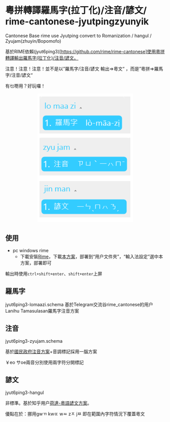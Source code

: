 # 粵拼轉譯羅馬字(拉丁化)/注音/諺文/ rime-cantonese-jyutpingzyunyik
Cantonese Base rime use Jyutping convert to Romanization / hangul / Zyujam(zhuyin/Bopomofo)

基於RIME依賴(jyut6ping3)[https://github.com/rime/rime-cantonese]使用粵拼轉譯輸出羅馬字(拉丁化)/注音/諺文。

注意！注意！注意！並不是以”羅馬字/注音/諺文 輸出=>粵文“ ，而是”粵拼=>羅馬字/注音/諺文“

有乜嘢用？好玩囉！

<p align="center">
<img src="https://github.com/yuOpghH/rime-cantonese-jyutpingzyunyik/blob/main/te-st.png"  style="width:300px;"/>
</p>

 ## 使用

 - pc windows rime
   - 下載安裝[Rime](https://rime.im/)，下載[本方案](https://github.com/yuOpghH/rime-cantonese-jyutpingzyunyik/releases/tag/1.0)，部署到“用户文件夾”，“輸入法設定”選中本方案，部署即可

輸出時使用`ctrl+shift+enter`、`shift+enter`上屏

## 羅馬字

jyut6ping3-lomaazi.schema 基於Telegram交流谷rime_cantonese的用户Lanihu Tamasulasan羅馬字注音方案

## 注音

jyut6ping3-zyujam.schema

基於[國民政府注音方案](https://zh.wikipedia.org/zh-hk/%E7%B2%B5%E8%AA%9E%E6%B3%A8%E9%9F%B3%E7%AC%A6%E8%99%9F)+音調標記採用一腦方案

￥eo  サoe兩音分別使用兩字符分開標記

## 諺文

jyut6ping3-hangul

非標準。基於知乎用户[荷達-粵語諺文方案](https://www.zhihu.com/question/27563380/answer/123653538)。

優點在於：挪用gwㄲ kwㄸ  wㅆ zㅈ jㅉ 即在範圍內字符情況下覆蓋粵文
